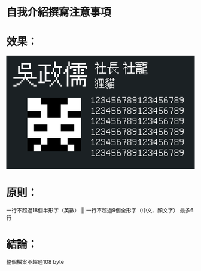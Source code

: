 自我介紹撰寫注意事項
===================

# 效果： #
![01.png](01.png)

# 原則： #
一行不超過18個半形字（英數）
       ||
一行不超過9個全形字（中文、顏文字）
最多6行

# 結論： #
整個檔案不超過108 byte
